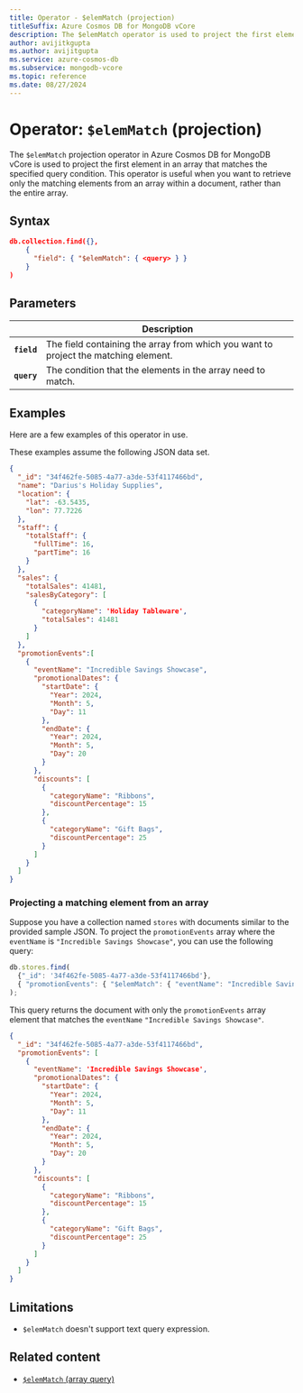 ```yaml
---
title: Operator - $elemMatch (projection)
titleSuffix: Azure Cosmos DB for MongoDB vCore
description: The $elemMatch operator is used to project the first element in an array that matches the specified query condition. 
author: avijitkgupta
ms.author: avijitgupta
ms.service: azure-cosmos-db
ms.subservice: mongodb-vcore
ms.topic: reference
ms.date: 08/27/2024
---
```


# Operator: `$elemMatch` (projection)

The `$elemMatch` projection operator in Azure Cosmos DB for MongoDB vCore is used to project the first element in an array that matches the specified query condition. This operator is useful when you want to retrieve only the matching elements from an array within a document, rather than the entire array.

## Syntax

```json
db.collection.find({},
    {
      "field": { "$elemMatch": { <query> } }
    }
)
```

## Parameters

| | Description |
| --- | --- |
| **`field`** | The field containing the array from which you want to project the matching element. |
| **`query`** | The condition that the elements in the array need to match. |

## Examples

Here are a few examples of this operator in use.

These examples assume the following JSON data set.

```json
{
  "_id": "34f462fe-5085-4a77-a3de-53f4117466bd",
  "name": "Darius's Holiday Supplies",
  "location": {
    "lat": -63.5435,
    "lon": 77.7226
  },
  "staff": {
    "totalStaff": {
      "fullTime": 16,
      "partTime": 16
    }
  },
  "sales": {
    "totalSales": 41481,
    "salesByCategory": [
      {
        "categoryName": 'Holiday Tableware',
        "totalSales": 41481
      }
    ]
  },
  "promotionEvents":[
    {
      "eventName": "Incredible Savings Showcase",
      "promotionalDates": {
        "startDate": {
          "Year": 2024,
          "Month": 5,
          "Day": 11
        },
        "endDate": {
          "Year": 2024,
          "Month": 5,
          "Day": 20
        }
      },
      "discounts": [
        {
          "categoryName": "Ribbons",
          "discountPercentage": 15
        },
        {
          "categoryName": "Gift Bags",
          "discountPercentage": 25
        }
      ]
    }
  ]
}
```

### Projecting a matching element from an array

Suppose you have a collection named `stores` with documents similar to the provided sample JSON. To project the `promotionEvents` array where the `eventName` is `"Incredible Savings Showcase"`, you can use the following query:

```javascript
db.stores.find(
  {"_id": '34f462fe-5085-4a77-a3de-53f4117466bd'},
  { "promotionEvents": { "$elemMatch": { "eventName": "Incredible Savings Showcase" } } }
);
```

This query returns the document with only the `promotionEvents` array element that matches the `eventName` `"Incredible Savings Showcase"`.

```json
{
  "_id": "34f462fe-5085-4a77-a3de-53f4117466bd",
  "promotionEvents": [
    {
      "eventName": 'Incredible Savings Showcase',
      "promotionalDates": {
        "startDate": {
          "Year": 2024,
          "Month": 5,
          "Day": 11
        },
        "endDate": {
          "Year": 2024,
          "Month": 5,
          "Day": 20
        }
      },
      "discounts": [
        {
          "categoryName": "Ribbons",
          "discountPercentage": 15
        },
        {
          "categoryName": "Gift Bags",
          "discountPercentage": 25
        }
      ]
    }
  ]
}
```

## Limitations

- `$elemMatch` doesn't support text query expression.

## Related content

- [`$elemMatch` (array query)](array-query-elemmatch.md)
